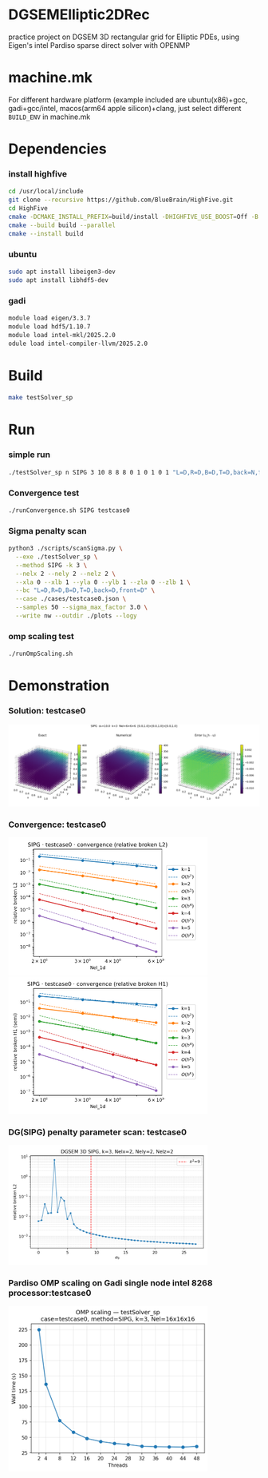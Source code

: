 # DGSEMElliptic2DRec
practice project on DGSEM 3D rectangular grid for Elliptic PDEs, using Eigen's intel Pardiso sparse direct solver with OPENMP

# machine.mk
For different hardware platform (example included are ubuntu(x86)+gcc, gadi+gcc/intel, macos(arm64 apple silicon)+clang, just select different `BUILD_ENV` in machine.mk


# Dependencies
### install highfive
```bash
cd /usr/local/include
git clone --recursive https://github.com/BlueBrain/HighFive.git
cd HighFive
cmake -DCMAKE_INSTALL_PREFIX=build/install -DHIGHFIVE_USE_BOOST=Off -B build .
cmake --build build --parallel
cmake --install build
```

### ubuntu
```bash
sudo apt install libeigen3-dev
sudo apt install libhdf5-dev
```

### gadi
```bash
module load eigen/3.3.7
module load hdf5/1.10.7
module load intel-mkl/2025.2.0
odule load intel-compiler-llvm/2025.2.0
```

# Build
```bash
make testSolver_sp
```

# Run
### simple run
```bash
./testSolver_sp n SIPG 3 10 8 8 8 0 1 0 1 0 1 "L=D,R=D,B=D,T=D,back=N,front=N" cases/testCase0.json
```

### Convergence test
```bash
./runConvergence.sh SIPG testcase0
```

### Sigma penalty scan
```bash
python3 ./scripts/scanSigma.py \
  --exe ./testSolver_sp \
  --method SIPG -k 3 \
  --nelx 2 --nely 2 --nelz 2 \
  --xla 0 --xlb 1 --yla 0 --ylb 1 --zla 0 --zlb 1 \
  --bc "L=D,R=D,B=D,T=D,back=D,front=D" \
  --case ./cases/testcase0.json \
  --samples 50 --sigma_max_factor 3.0 \
  --write nw --outdir ./plots --logy
```

### omp scaling test
```bash
./runOmpScaling.sh
```

# Demonstration
### Solution: testcase0
<!-- plain mark down fig size is too large: ![solution testcase0 DC](./plots/solution_exponential_DC_SIPG.png) -->
<img src="./plots/solution_testcase0_DC_SIPG.png" alt="solution testcase0 DC" width="600"/>

### Convergence: testcase0
<img src="./plots/conv_testcase0_brokenL2_SIPG.png" alt="conv testcase0 DC" width="400"/>
<img src="./plots/conv_testcase0_brokenH1_SIPG.png" alt="conv testcase0 DC" width="400"/>

### DG(SIPG) penalty parameter scan: testcase0
<img src="./plots/scanSigma_testcase0_k3_SIPG.png" alt="sigma testcase0 k3" width="400"/>

### Pardiso OMP scaling on Gadi single node intel 8268 processor:testcase0
<img src="./plots/testSolver_sp_walltime_vs_threads_testcase0_method=SIPG_Nel=16x16x16_k=3.png" alt="omp scaling" width="400"/>





